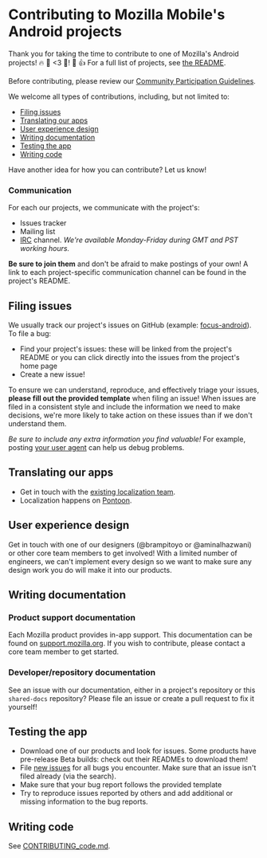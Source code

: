 # Contributing to Mozilla Mobile's Android projects

Thank you for taking the time to contribute to one of Mozilla's Android
projects! 🔥 🦊 <3 🤖! 🎉 👍 For a full list of projects, see
[the README](../README.md#android).

Before contributing, please review our [Community Participation Guidelines].

We welcome all types of contributions, including, but not limited to:
* [Filing issues](#filing-issues)
* [Translating our apps](#translating-our-apps)
* [User experience design](#user-experience-design)
* [Writing documentation](#writing-documentation)
* [Testing the app](#testing-the-app)
* [Writing code](./CONTRIBUTING_code.md)

Have another idea for how you can contribute? Let us know!

### Communication
For each our projects, we communicate with the project's:
- Issues tracker
- Mailing list
- [IRC](https://wiki.mozilla.org/IRC) channel. *We're available Monday-Friday
during GMT and PST working hours.*

**Be sure to join them** and don't be afraid to make postings of your
own! A link to each project-specific communication channel can be found in
the project's README.

## Filing issues

We usually track our project's issues on GitHub (example: [focus-android][fa issues]).
To file a bug:
* Find your project's issues: these will be linked from the project's README
or you can click directly into the issues from the project's home page
* Create a new issue!

To ensure we can understand, reproduce, and effectively triage your issues,
**please fill out the provided template** when filing an issue! When issues
are filed in a consistent style and include the information we need to
make decisions, we're more likely to take action on these issues than if
we don't understand them.

*Be sure to include any extra information you find valuable!* For example, posting
[your user agent](https://duckduckgo.com/?q=my+user+agent) can help us debug problems.

## Translating our apps

* Get in touch with the [existing localization
  team](https://wiki.mozilla.org/L10n:Teams).
* Localization happens on
  [Pontoon](https://pontoon.mozilla.org/projects/focus-for-android/).

## User experience design

Get in touch with one of our designers (@brampitoyo or @aminalhazwani)
or other core team members to get involved! With a limited number of engineers, we
can't implement every design so we want to make sure any design work you do will
make it into our products.

## Writing documentation

### Product support documentation
Each Mozilla product provides in-app support. This documentation can be found on
[support.mozilla.org][sumo]. If you wish to contribute, please contact a core team
member to get started.

### Developer/repository documentation
See an issue with our documentation, either in a project's repository or this
`shared-docs` repository? Please file an issue or create a pull request
to fix it yourself!

## Testing the app

* Download one of our products and look for issues. Some products have pre-release
Beta builds: check out their READMEs to download them!
* File [new issues](#filing-issues) for all bugs you encounter. Make sure that an
issue isn't filed already (via the search).
* Make sure that your bug report follows the provided template
* Try to reproduce issues reported by others and add additional or missing
information to the bug reports.

## Writing code

See [CONTRIBUTING_code.md](./CONTRIBUTING_code.md).

[Community Participation Guidelines]: https://www.mozilla.org/en-US/about/governance/policies/participation/
[fa issues]: https://github.com/mozilla-mobile/focus-android/issues
[sumo]: https://support.mozilla.org/en-US/
